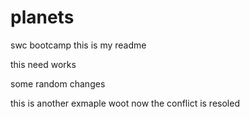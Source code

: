 planets
=======

swc bootcamp
this is my readme 

this need works 

some random changes 

this is another exmaple woot
now the conflict is resoled 


